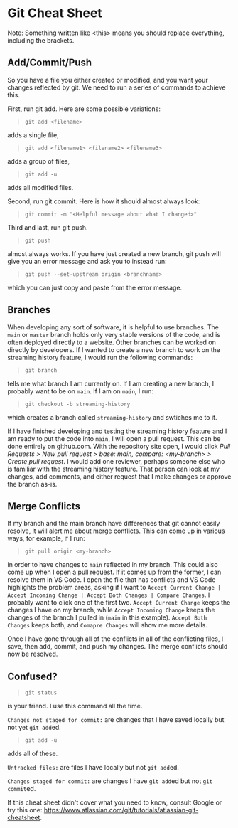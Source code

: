 # Git Cheat Sheet

Note: Something written like \<this> means you should replace everything, including the brackets.

## Add/Commit/Push

So you have a file you either created or modified, and you want your changes reflected by git. We need to run a series of commands to achieve this.

First, run git add. Here are some possible variations:

> `git add <filename>`

adds a single file,

> `git add <filename1> <filename2> <filename3>`

adds a group of files,

> `git add -u`

adds all modified files.

Second, run git commit. Here is how it should almost always look:

> `git commit -m "<Helpful message about what I changed>"`

Third and last, run git push.

> `git push`

almost always works. If you have just created a new branch, git push will give you an error message and ask you to instead run:

> `git push --set-upstream origin <branchname>`

which you can just copy and paste from the error message.

## Branches

When developing any sort of software, it is helpful to use branches. The `main` or `master` branch holds only very stable versions of the code, and is often deployed directly to a website. Other branches can be worked on directly by developers. If I wanted to create a new branch to work on the streaming history feature, I would run the following commands:

> `git branch`

tells me what branch I am currently on. If I am creating a new branch, I probably want to be on `main`. If I am on `main`, I run:

> `git checkout -b streaming-history`

which creates a branch called `streaming-history` and swtiches me to it.

If I have finished developing and testing the streaming history feature and I am ready to put the code into `main`, I will open a pull request. This can be done entirely on github.com. With the repository site open, I would click _Pull Requests > New pull request > base: main, compare: \<my-branch> > Create pull request_. I would add one reviewer, perhaps someone else who is familiar with the streaming history feature. That person can look at my changes, add comments, and either request that I make changes or approve the branch as-is.

## Merge Conflicts

If my branch and the main branch have differences that git cannot easily resolve, it will alert me about merge conflicts. This can come up in various ways, for example, if I run:

> `git pull origin <my-branch>`

in order to have changes to `main` reflected in my branch. This could also come up when I open a pull request. If it comes up from the former, I can resolve them in VS Code. I open the file that has conflicts and VS Code highlights the problem areas, asking if I want to `Accept Current Change | Accept Incoming Change | Accept Both Changes | Compare Changes`. I probably want to click one of the first two. `Accept Current Change` keeps the changes I have on my branch, while `Accept Incoming Change` keeps the changes of the branch I pulled in (`main` in this example). `Accept Both Changes` keeps both, and `Comapre Changes` will show me more details.

Once I have gone through all of the conflicts in all of the conflicting files, I save, then add, commit, and push my changes. The merge conflicts should now be resolved.

## Confused?

> `git status`

is your friend. I use this command all the time.

`Changes not staged for commit:` are changes that I have saved locally but not yet `git add`ed.

> `git add -u`

adds all of these.

`Untracked files:` are files I have locally but not `git add`ed.

`Changes staged for commit:` are changes I have `git add`ed but not `git commit`ed.

If this cheat sheet didn't cover what you need to know, consult Google or try this one: https://www.atlassian.com/git/tutorials/atlassian-git-cheatsheet.
